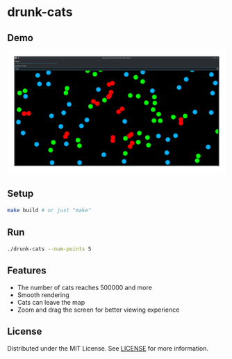 # drunk-cats

## Demo

![demo](demo.png)

## Setup

```bash
make build # or just "make"
```

## Run

```bash
./drunk-cats --num-points 5
```

## Features

- The number of cats reaches 500000 and more
- Smooth rendering
- Cats can leave the map
- Zoom and drag the screen for better viewing experience

## License

Distributed under the MIT License.
See [LICENSE](https://github.com/AzimMuradov/drunk-cats/blob/master/LICENSE) for more information.

